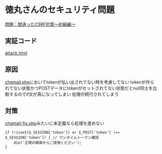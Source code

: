# 徳丸さんのセキュリティ問題

[問題：間違ったCSRF対策～初級編～](https://blog.tokumaru.org/2018/11/csrf.html)

## 実証コード

[attack.html](attack.html)

## 原因

[chgmail.php](chgmail.php)においてtokenが払い出されてない時を考慮してない
tokenが作られてない状態かつPOSTデータにtokenがセットされてない状態だとnull同士を比較するのでif文が真になってしまい
処理が続行されてしまう

## 対策

[chgmail-fix.php](chgmail-fix.php)みたいに未定義なら処理を進めない

    if (!isset($_SESSION['token']) or $_POST['token'] !== $_SESSION['token']) { // ワンタイムトークン確認
        die('正規の画面からご使用ください');
    }
